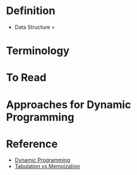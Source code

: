 # Definition
* Data Structure = 

# Terminology

# To Read

# Approaches for Dynamic Programming


# Reference
* [Dynamic Programming](https://www.javatpoint.com/dynamic-programming)
* [Tabulation vs Memoization](https://www.javatpoint.com/tabulation-vs-memoization)

